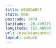```yaml
---
title: WIANGAREE
state: NSW
postcode: 2474
latitude: -28.499375
longitude: 152.88504
url: /nsw/wiangaree/
layout: suburb
---
```

